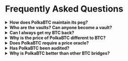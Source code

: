 # Frequently Asked Questions

<details>
<summary><b>How does PolkaBTC maintain its peg?</b></summary>

The BTC-Parachain ensures that for each minted PolkaBTC: (1) there is an equivalent amount of BTC physically locked on Bitcoin, and (2) there is sufficient DOT collateral locked to economically back minted PolkaBTC in case vaults attempt theft. As such, PolkaBTC is a hybrid peg, with supply determined by both locked BTC and DOT.
</details>

<details>
<summary><b>Who are the vaults? Can anyone become a vault?</b></summary>

Vaults maintain the physical backing of PolkaBTC: they ensure BTC remains locked while PolkaBTC exists. Anyone can become a vault. You only need: (1) a Bitcoin wallet, (2) a Polkadot wallet, and (3) to register by lock DOT collateral (secures the BTC you get to hold in custody).
</details>

<details>
<summary><b>Can I always get my BTC back?</b></summary>

PolkaBTC guarantees that you will either (1) get you BTC back whenever you want, or (2) you will be reimbursed in DOT at a beneficial rate (better than BTC/DOT market price)."
</details>

<details>
<summary><b>Why is the price of PolkaBTC different to BTC?</b></summary>

PolkaBTC might trade at a slight premium, driven by supply/demand for Bitcoin on Polkadot (e.g., to cover issue fees). This is similar to diverging prices across different exchanges.
</details>

<details>
<summary><b>Does PolkaBTC require a price oracle?</b></summary>

PolkaBTC guarantees that users (1) can redeem PolkaBTC for BTC, or (2) are reimbursed in DOT at a beneficial rate in case of failure. A price oracle is needed to maintain a secure BTC/DOT collateralization rate."
</details>

<details>
<summary><b>Has PolkaBTC been audited?</b></summary>

PolkaBTC will undergo an audit before launch.
</details>

<details>
<summary><b>Why is PolkaBTC better than other BTC bridges?</b></summary>

PolkaBTC is based on XCLAIM - a top-tier, peer-reviewed research paper. PolkaBTC is fully permissionless and decentralized: anyone can become a vault without asking for permission and you can run your own vault. PolkaBTC uses collateralization and cross-chain SPV proofs to guarantee that users never face financial damage.  Some projects rely on centralized parties, making them vulnerable to theft, seizure, and censorship. Other projects use techniques similar to PolkaBTC, but are permissioned, rely on complex and non-battle-tested cryptographic protocols, or heavily rely on the price of their governance token for security of user funds.
</details>
